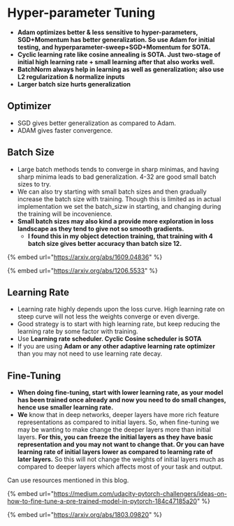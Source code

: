 # Hyper-parameter Tuning

*  **Adam optimizes better & less sensitive to hyper-parameters, SGD+Momentum has better generalization. So use Adam for initial testing, and hyperparameter-sweep+SGD+Momentum for SOTA.**
* **Cyclic learning rate like cosine annealing is SOTA. Just two-stage of initial high learning rate + small learning after that also works well.**
* **BatchNorm always help in learning as well as generalization; also use L2 regularization & normalize inputs**
* **Larger batch size hurts generalization**

## Optimizer

* SGD gives better generalization as compared to Adam. 
* ADAM gives faster convergence. 

## Batch Size

* Large batch methods tends to converge in sharp minimas, and having sharp minima leads to bad generalization. 4-32 are good small batch sizes to try. 
* We can also try starting with small batch sizes and then gradually increase the batch size with training. Though this is limited as in actual implementation we set the batch\_sizw in starting, and changing during the training will be incovenience.
* **Small batch sizes may also kind a provide more exploration in loss landscape as they tend to give not so smooth gradients.** 
  * **I found this in my object detection training, that training with 4 batch size gives better accuracy than batch size 12.**

{% embed url="https://arxiv.org/abs/1609.04836" %}

{% embed url="https://arxiv.org/abs/1206.5533" %}

## Learning Rate

* Learning rate highly depends upon the loss curve. High learning rate on steep curve will not less the weights converge or even diverge. 
* Good strategy is to start with high learning rate, but keep reducing the learning rate by some factor with training. 
* Use **Learning rate scheduler. Cyclic Cosine scheduler is SOTA**
* If you are using **Adam or any other adaptive learning rate optimizer** than you may not need to use learning rate decay. 

## **Fine-Tuning**

* **When doing fine-tuning, start with lower learning rate, as your model has been trained once already and now you need to do small changes, hence use smaller learning rate.** 
* **We** know that in deep networks, deeper layers have more rich feature representations as compared to initial layers. So, when fine-tuning we may be wanting to make change the deeper layers more than initial layers. **For this, you can freeze the initial layers as they have basic representation and you may not want to change that. Or you can have learning rate of initial layers lower as compared to learning rate of later layers.**   So this will not change the weights of initial layers much as compared to deeper layers which affects most of your task and output. 

Can use resources mentioned in this blog. 

{% embed url="https://medium.com/udacity-pytorch-challengers/ideas-on-how-to-fine-tune-a-pre-trained-model-in-pytorch-184c47185a20" %}

{% embed url="https://arxiv.org/abs/1803.09820" %}




